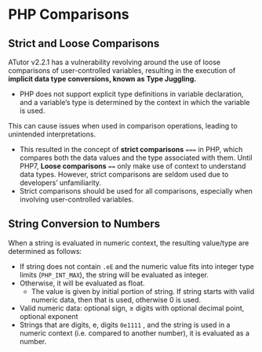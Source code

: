 # PHP Comparisons

## Strict and Loose Comparisons

ATutor v2.2.1 has a vulnerability revolving around the use of loose comparisons of user-controlled variables, resulting in the execution of **implicit data type conversions, known as Type Juggling.** 

- PHP does not support explicit type definitions in variable declaration, and a variable’s type is determined by the context in which the variable is used.

This can cause issues when used in comparison operations, leading to unintended interpretations. 

- This resulted in the concept of **strict comparisons** `===` in PHP, which compares both the data values and the type associated with them. Until PHP7, **Loose comparisons** `==` only make use of context to understand data types. However, strict comparisons are seldom used due to developers’ unfamiliarity.
- Strict comparisons should be used for all comparisons, especially when involving user-controlled variables.

## String Conversion to Numbers

When a string is evaluated in numeric context, the resulting value/type are determined as follows:

- If string does not contain `.eE` and the numeric value fits into integer type limits (`PHP_INT_MAX`), the string will be evaluated as integer.
- Otherwise, it will be evaluated as float.
    - The value is given by initial portion of string. If string starts with valid numeric data, then that is used, otherwise 0 is used.
- Valid numeric data: optional sign, ≥ digits with optional decimal point, optional exponent
- Strings that are digits, e, digits `0e1111` , and the string is used in a numeric context (i.e. compared to another number), it is evaluated as a number.